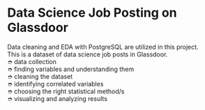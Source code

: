 # Data Science Job Posting on Glassdoor

Data cleaning and EDA with PostgreSQL are utilized in this project.  <br>
This is a dataset of data science job posts in Glassdoor. <br>
➮ data collection <br>
➮ finding variables and understanding them <br>
➮ cleaning the dataset <br>
➮ identifying correlated variables <br>
➮ choosing the right statistical method/s <br>
➮ visualizing and analyzing results
